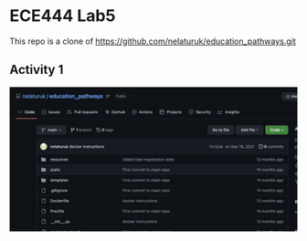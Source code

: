 # ECE444 Lab5

This repo is a clone of https://github.com/nelaturuk/education_pathways.git

## Activity 1

![Alt text](activity1.png?raw=true "Title")
